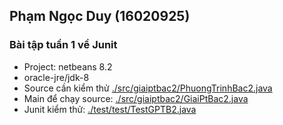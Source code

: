 ## Phạm Ngọc Duy (16020925)

### Bài tập tuần 1 về Junit
- Project: netbeans 8.2
- oracle-jre/jdk-8
- Source cần kiểm thử [./src/giaiptbac2/PhuongTrinhBac2.java](https://github.com/hieutm2198/int3117-2018/blob/master/PhamNgocDuy/GiaiPtBac2/src/giaiptbac2/PhuongTrinhBac2.java)
- Main để chạy source: [./src/giaiptbac2/GiaiPtBac2.java](https://github.com/hieutm2198/int3117-2018/blob/master/PhamNgocDuy/GiaiPtBac2/src/giaiptbac2/GiaiPtBac2.java)
- Junit kiểm thử: [./test/test/TestGPTB2.java](https://github.com/hieutm2198/int3117-2018/blob/master/PhamNgocDuy/GiaiPtBac2/test/test/TestGPTB2.java)